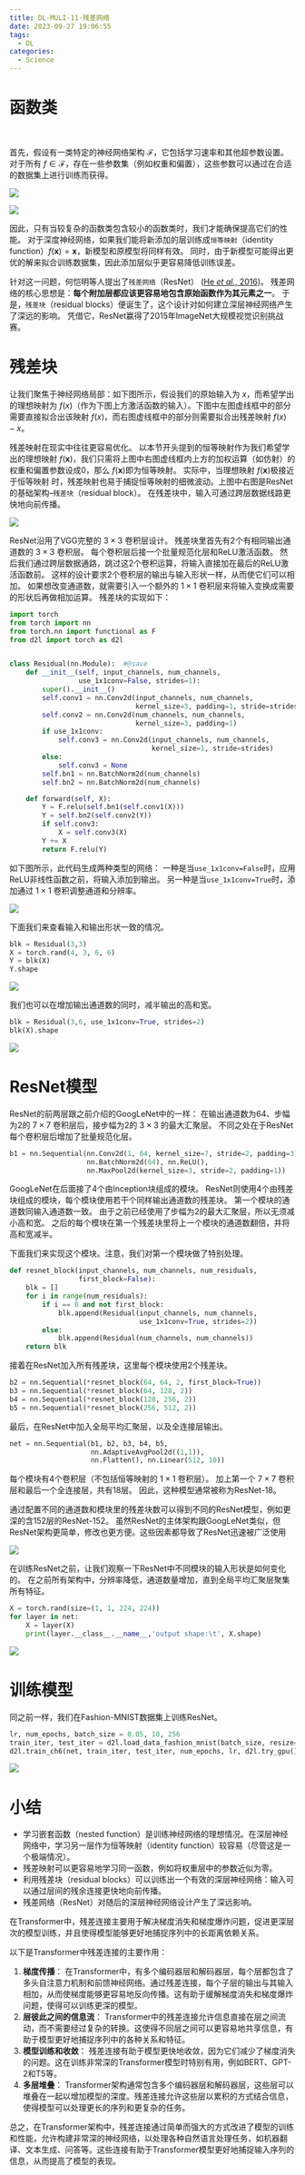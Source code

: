 ```yaml
---
title: DL-MULI-11-残差网络
date: 2023-09-27 19:06:55
tags: 
  - DL
categories: 
  - Science
---
```




# 函数类

​	

 首先，假设有一类特定的神经网络架构 $\mathcal{F}$，它包括学习速率和其他超参数设置。 对于所有 $f \in \mathcal{F}$，存在一些参数集（例如权重和偏置），这些参数可以通过在合适的数据集上进行训练而获得。 

![](https://cyan-images.oss-cn-shanghai.aliyuncs.com/images/deep-learning-20230716-354.png)

![](https://cyan-images.oss-cn-shanghai.aliyuncs.com/images/deep-learning-20230716-346.png)

 因此，只有当较复杂的函数类包含较小的函数类时，我们才能确保提高它们的性能。 对于深度神经网络，如果我们能将新添加的层训练成`恒等映射`（identity function）$f(\mathbf{x}) = \mathbf{x}$，新模型和原模型将同样有效。 同时，由于新模型可能得出更优的解来拟合训练数据集，因此添加层似乎更容易降低训练误差。 

 针对这一问题，何恺明等人提出了`残差网络`（ResNet） ([He *et al.*, 2016](https://zh-v2.d2l.ai/chapter_references/zreferences.html#id60))。  残差网络的核心思想是：**每个附加层都应该更容易地包含原始函数作为其元素之一**。 于是，`残差块`（residual blocks）便诞生了，这个设计对如何建立深层神经网络产生了深远的影响。 凭借它，ResNet赢得了2015年ImageNet大规模视觉识别挑战赛。 

# 残差块

 让我们聚焦于神经网络局部：如下图所示，假设我们的原始输入为 $x$，而希望学出的理想映射为 $f(x)$（作为下图上方激活函数的输入）。下图中左图虚线框中的部分需要直接拟合出该映射 $f(x)$，而右图虚线框中的部分则需要拟合出残差映射 $f(x)-x$。  

 残差映射在现实中往往更容易优化。 以本节开头提到的恒等映射作为我们希望学出的理想映射 $f(\mathbf{x})$，我们只需将上图中右图虚线框内上方的加权运算（如仿射）的权重和偏置参数设成0，那么 $f(\mathbf{x})$即为恒等映射。 实际中，当理想映射 $f(\mathbf{x})$极接近于恒等映射 时，残差映射也易于捕捉恒等映射的细微波动。上图中右图是ResNet的基础架构–`残差块`（residual block）。 在残差块中，输入可通过跨层数据线路更快地向前传播。 

![](https://cyan-images.oss-cn-shanghai.aliyuncs.com/images/deep-learning-20230716-347.png)

 ResNet沿用了VGG完整的 $3\times 3$ 卷积层设计。 残差块里首先有2个有相同输出通道数的 $3\times 3$ 卷积层。 每个卷积层后接一个批量规范化层和ReLU激活函数。 然后我们通过跨层数据通路，跳过这2个卷积运算，将输入直接加在最后的ReLU激活函数前。 这样的设计要求2个卷积层的输出与输入形状一样，从而使它们可以相加。 如果想改变通道数，就需要引入一个额外的 $1\times 1$ 卷积层来将输入变换成需要的形状后再做相加运算。 残差块的实现如下： 

```python
import torch
from torch import nn
from torch.nn import functional as F
from d2l import torch as d2l


class Residual(nn.Module):  #@save
    def __init__(self, input_channels, num_channels,
                 use_1x1conv=False, strides=1):
        super().__init__()
        self.conv1 = nn.Conv2d(input_channels, num_channels,
                               kernel_size=3, padding=1, stride=strides)
        self.conv2 = nn.Conv2d(num_channels, num_channels,
                               kernel_size=3, padding=1)
        if use_1x1conv:
            self.conv3 = nn.Conv2d(input_channels, num_channels,
                                   kernel_size=1, stride=strides)
        else:
            self.conv3 = None
        self.bn1 = nn.BatchNorm2d(num_channels)
        self.bn2 = nn.BatchNorm2d(num_channels)

    def forward(self, X):
        Y = F.relu(self.bn1(self.conv1(X)))
        Y = self.bn2(self.conv2(Y))
        if self.conv3:
            X = self.conv3(X)
        Y += X
        return F.relu(Y)
```

 如下图所示，此代码生成两种类型的网络： 一种是当`use_1x1conv=False`时，应用ReLU非线性函数之前，将输入添加到输出。 另一种是当`use_1x1conv=True`时，添加通过 $1 \times 1$ 卷积调整通道和分辨率。 

![](https://cyan-images.oss-cn-shanghai.aliyuncs.com/images/deep-learning-20230716-348.png)

 下面我们来查看输入和输出形状一致的情况。 

```python
blk = Residual(3,3)
X = torch.rand(4, 3, 6, 6)
Y = blk(X)
Y.shape
```

![](https://cyan-images.oss-cn-shanghai.aliyuncs.com/images/deep-learning-20230716-349.png)

 我们也可以在增加输出通道数的同时，减半输出的高和宽。 

```python
blk = Residual(3,6, use_1x1conv=True, strides=2)
blk(X).shape
```

![](https://cyan-images.oss-cn-shanghai.aliyuncs.com/images/deep-learning-20230716-350.png)

#  ResNet模型

 ResNet的前两层跟之前介绍的GoogLeNet中的一样： 在输出通道数为64、步幅为2的 $7 \times 7$ 卷积层后，接步幅为2的 $3 \times 3$ 的最大汇聚层。 不同之处在于ResNet每个卷积层后增加了批量规范化层。 

```python
b1 = nn.Sequential(nn.Conv2d(1, 64, kernel_size=7, stride=2, padding=3),
                   nn.BatchNorm2d(64), nn.ReLU(),
                   nn.MaxPool2d(kernel_size=3, stride=2, padding=1))
```

GoogLeNet在后面接了4个由Inception块组成的模块。 ResNet则使用4个由残差块组成的模块，每个模块使用若干个同样输出通道数的残差块。 第一个模块的通道数同输入通道数一致。 由于之前已经使用了步幅为2的最大汇聚层，所以无须减小高和宽。 之后的每个模块在第一个残差块里将上一个模块的通道数翻倍，并将高和宽减半。

下面我们来实现这个模块。注意，我们对第一个模块做了特别处理。

```python
def resnet_block(input_channels, num_channels, num_residuals,
                 first_block=False):
    blk = []
    for i in range(num_residuals):
        if i == 0 and not first_block:
            blk.append(Residual(input_channels, num_channels,
                                use_1x1conv=True, strides=2))
        else:
            blk.append(Residual(num_channels, num_channels))
    return blk
```

 接着在ResNet加入所有残差块，这里每个模块使用2个残差块。 

```python
b2 = nn.Sequential(*resnet_block(64, 64, 2, first_block=True))
b3 = nn.Sequential(*resnet_block(64, 128, 2))
b4 = nn.Sequential(*resnet_block(128, 256, 2))
b5 = nn.Sequential(*resnet_block(256, 512, 2))
```

 最后，在ResNet中加入全局平均汇聚层，以及全连接层输出。 

```python
net = nn.Sequential(b1, b2, b3, b4, b5,
                    nn.AdaptiveAvgPool2d((1,1)),
                    nn.Flatten(), nn.Linear(512, 10))
```

 每个模块有4个卷积层（不包括恒等映射的 $1\times 1$ 卷积层）。 加上第一个 $7\times 7$ 卷积层和最后一个全连接层，共有18层。 因此，这种模型通常被称为ResNet-18。 

通过配置不同的通道数和模块里的残差块数可以得到不同的ResNet模型，例如更深的含152层的ResNet-152。 虽然ResNet的主体架构跟GoogLeNet类似，但ResNet架构更简单，修改也更方便。这些因素都导致了ResNet迅速被广泛使用 

![](https://cyan-images.oss-cn-shanghai.aliyuncs.com/images/deep-learning-20230716-351.svg)

 在训练ResNet之前，让我们观察一下ResNet中不同模块的输入形状是如何变化的。 在之前所有架构中，分辨率降低，通道数量增加，直到全局平均汇聚层聚集所有特征。 

```python
X = torch.rand(size=(1, 1, 224, 224))
for layer in net:
    X = layer(X)
    print(layer.__class__.__name__,'output shape:\t', X.shape)
```

![](https://cyan-images.oss-cn-shanghai.aliyuncs.com/images/deep-learning-20230716-352.png)

# 训练模型

 同之前一样，我们在Fashion-MNIST数据集上训练ResNet。 

```python
lr, num_epochs, batch_size = 0.05, 10, 256
train_iter, test_iter = d2l.load_data_fashion_mnist(batch_size, resize=96)
d2l.train_ch6(net, train_iter, test_iter, num_epochs, lr, d2l.try_gpu())
```

![](https://cyan-images.oss-cn-shanghai.aliyuncs.com/images/deep-learning-20230716-353.png)

# 小结

- 学习嵌套函数（nested function）是训练神经网络的理想情况。在深层神经网络中，学习另一层作为恒等映射（identity function）较容易（尽管这是一个极端情况）。
- 残差映射可以更容易地学习同一函数，例如将权重层中的参数近似为零。
- 利用残差块（residual blocks）可以训练出一个有效的深层神经网络：输入可以通过层间的残余连接更快地向前传播。
- 残差网络（ResNet）对随后的深层神经网络设计产生了深远影响。

在Transformer中，残差连接主要用于解决梯度消失和梯度爆炸问题，促进更深层次的模型训练，并且使得模型能够更好地捕捉序列中的长距离依赖关系。

以下是Transformer中残差连接的主要作用：

1. **梯度传播**： 在Transformer中，有多个编码器层和解码器层，每个层都包含了多头自注意力机制和前馈神经网络。通过残差连接，每个子层的输出与其输入相加，从而使梯度能够更容易地反向传播。这有助于缓解梯度消失和梯度爆炸问题，使得可以训练更深的模型。
2. **层彼此之间的信息流**： Transformer中的残差连接允许信息直接在层之间流动，而不需要经过复杂的转换。这使得不同层之间可以更容易地共享信息，有助于模型更好地捕捉序列中的各种关系和特征。
3. **模型训练和收敛**： 残差连接有助于模型更快地收敛，因为它们减少了梯度消失的问题。这在训练非常深的Transformer模型时特别有用，例如BERT、GPT-2和T5等。
4. **多层堆叠**： Transformer架构通常包含多个编码器层和解码器层，这些层可以堆叠在一起以增加模型的深度。残差连接允许这些层以累积的方式结合信息，使得模型可以处理更长的序列和更复杂的任务。

总之，在Transformer架构中，残差连接通过简单而强大的方式改进了模型的训练和性能，允许构建非常深的神经网络，以处理各种自然语言处理任务，如机器翻译、文本生成、问答等。这些连接有助于Transformer模型更好地捕捉输入序列的信息，从而提高了模型的表现。